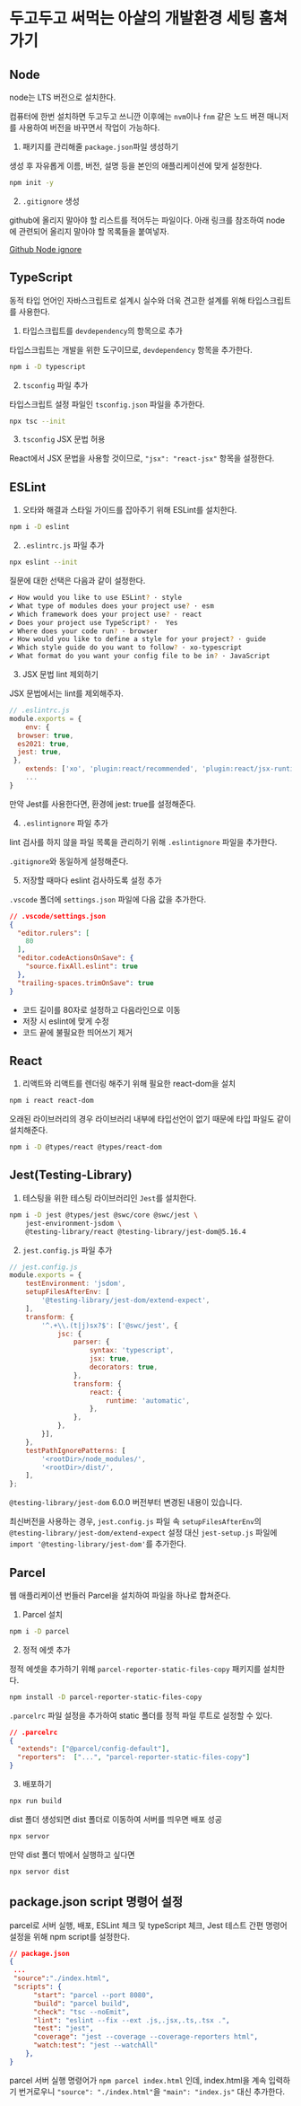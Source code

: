 # 두고두고 써먹는 아샬의 개발환경 세팅 훔쳐가기

## Node

node는 LTS 버전으로 설치한다.

컴퓨터에 한번 설치하면 두고두고 쓰니깐 이후에는 `nvm`이나 `fnm` 같은 노드 버젼 매니저를 사용하여 버전을 바꾸면서 작업이 가능하다.

1. 패키지를 관리해줄 `package.json`파일 생성하기

생성 후 자유롭게 이름, 버전, 설명 등을 본인의 애플리케이션에 맞게 설정한다.

```bash
npm init -y
```

2. `.gitignore` 생성

github에 올리지 말아야 할 리스트를 적어두는 파일이다. 아래 링크를 참조하여 node에 관련되어 올리지 말아야 할 목록들을 붙여넣자.

[Github Node ignore](https://github.com/github/gitignore/blob/main/Node.gitignore)

## TypeScript

동적 타입 언어인 자바스크립트로 설계시 실수와 더욱 견고한 설계를 위해 타입스크립트를 사용한다.

1. 타입스크립트를 `devdependency`의 항목으로 추가

타입스크립트는 개발을 위한 도구이므로, `devdependency` 항목을 추가한다.

```bash
npm i -D typescript
```

2. `tsconfig` 파일 추가

타입스크립트 설정 파일인 `tsconfig.json` 파일을 추가한다.

```bash
npx tsc --init
```

3. `tsconfig` JSX 문법 허용

React에서 JSX 문법을 사용할 것이므로, `"jsx": "react-jsx"` 항목을 설정한다.

## ESLint

1. 오타와 해결과 스타일 가이드를 잡아주기 위해 ESLint를 설치한다.

```bash
npm i -D eslint
```

2. `.eslintrc.js` 파일 추가

```bash
npx eslint --init
```

질문에 대한 선택은 다음과 같이 설정한다.

```bash
✔ How would you like to use ESLint? · style
✔ What type of modules does your project use? · esm
✔ Which framework does your project use? · react
✔ Does your project use TypeScript? ·  Yes
✔ Where does your code run? · browser
✔ How would you like to define a style for your project? · guide
✔ Which style guide do you want to follow? · xo-typescript
✔ What format do you want your config file to be in? · JavaScript
```

3. JSX 문법 lint 제외하기

JSX 문법에서는 lint를 제외해주자.

```js
// .eslintrc.js
module.exports = {
    env: {
  browser: true,
  es2021: true,
  jest: true,
 },
    extends: ['xo', 'plugin:react/recommended', 'plugin:react/jsx-runtime'],
    ...
}
```

만약 Jest를 사용한다면, 환경에 jest: true를 설정해준다.

4. `.eslintignore` 파일 추가

lint 검사를 하지 않을 파일 목록을 관리하기 위해 `.eslintignore` 파일을 추가한다.

`.gitignore`와 동일하게 설정해준다.

5. 저장할 때마다 eslint 검사하도록 설정 추가

`.vscode` 폴더에 `settings.json` 파일에 다음 값을 추가한다.

```json
// .vscode/settings.json
{
  "editor.rulers": [
    80
  ],
  "editor.codeActionsOnSave": {
    "source.fixAll.eslint": true
  },
  "trailing-spaces.trimOnSave": true
}
```

- 코드 길이를 80자로 설정하고 다음라인으로 이동
- 저장 시 eslint에 맞게 수정
- 코드 끝에 불필요한 띄어쓰기 제거

## React

1. 리액트와 리액트를 렌더링 해주기 위해 필요한 react-dom을 설치

```bash
npm i react react-dom
```

오래된 라이브러리의 경우 라이브러리 내부에 타입선언이 없기 때문에 타입 파일도 같이 설치해준다.

```bash
npm i -D @types/react @types/react-dom
```

## Jest(Testing-Library)

1. 테스팅을 위한 테스팅 라이브러리인 `Jest`를 설치한다.

```bash
npm i -D jest @types/jest @swc/core @swc/jest \
    jest-environment-jsdom \
    @testing-library/react @testing-library/jest-dom@5.16.4
```

2. `jest.config.js` 파일 추가

```js
// jest.config.js
module.exports = {
	testEnvironment: 'jsdom',
	setupFilesAfterEnv: [
		'@testing-library/jest-dom/extend-expect',
	],
	transform: {
		'^.+\\.(t|j)sx?$': ['@swc/jest', {
			jsc: {
				parser: {
					syntax: 'typescript',
					jsx: true,
					decorators: true,
				},
				transform: {
					react: {
						runtime: 'automatic',
					},
				},
			},
		}],
	},
	testPathIgnorePatterns: [
		'<rootDir>/node_modules/',
		'<rootDir>/dist/',
	],
};

```

`@testing-library/jest-dom` 6.0.0 버전부터 변경된 내용이 있습니다.

최신버전을 사용하는 경우, `jest.config.js` 파일 속 `setupFilesAfterEnv`의 `@testing-library/jest-dom/extend-expect` 설정 대신 `jest-setup.js` 파일에 `import '@testing-library/jest-dom'`를 추가한다.

## Parcel

웹 애플리케이션 번들러 Parcel을 설치하여 파일을 하나로 합쳐준다.

1. Parcel 설치

```bash
npm i -D parcel
```

2. 정적 에셋 추가

정적 에셋을 추가하기 위해 `parcel-reporter-static-files-copy` 패키지를 설치한다.

```bash
npm install -D parcel-reporter-static-files-copy
```

`.parcelrc` 파일 설정을 추가하여 static 폴더를 정적 파일 루트로 설정할 수 있다.

```json
// .parcelrc
{
  "extends": ["@parcel/config-default"],
  "reporters":  ["...", "parcel-reporter-static-files-copy"]
}
```

3. 배포하기

```bash
npx run build
```

dist 폴더 생성되면 dist 폴더로 이동하여 서버를 띄우면 배포 성공

```bash
npx servor
```

만약 dist 폴더 밖에서 실행하고 싶다면

```bash
npx servor dist
```

## package.json script 명령어 설정

parcel로 서버 실행, 배포, ESLint 체크 및 typeScript 체크, Jest 테스트 간편 명령어 설정을 위해 npm script를 설정한다.

```json
// package.json
{
 ...
 "source":"./index.html",
 "scripts": {
      "start": "parcel --port 8080",
      "build": "parcel build",
      "check": "tsc --noEmit",
      "lint": "eslint --fix --ext .js,.jsx,.ts,.tsx .",
      "test": "jest",
      "coverage": "jest --coverage --coverage-reporters html",
      "watch:test": "jest --watchAll"
    },
}
```

parcel 서버 실행 명령어가 `npm parcel index.html` 인데, index.html을 계속 입력하기 번거로우니 `"source": "./index.html"`을  `"main": "index.js"` 대신 추가한다.

